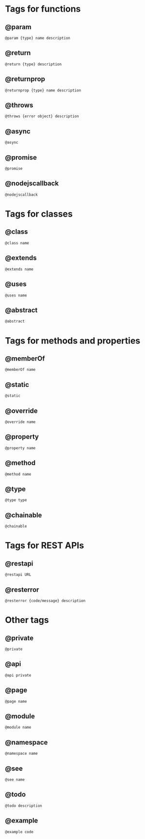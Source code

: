 # Tags for functions

## @param

```
@param {type} name description
```

## @return

```
@return {type} description
```

## @returnprop

```
@returnprop {type} name description
```

## @throws

```
@throws {error object} description
```

## @async

```
@async
```

## @promise

```
@promise
```

## @nodejscallback

```
@nodejscallback
```

# Tags for classes

## @class

```
@class name
```

## @extends

```
@extends name
```

## @uses

```
@uses name
```

## @abstract

```
@abstract
```

# Tags for methods and properties

## @memberOf

```
@memberOf name
```

## @static

```
@static
```

## @override

```
@override name
```

## @property

```
@property name
```

## @method

```
@method name
```

## @type

```
@type type
```

## @chainable

```
@chainable
```

# Tags for REST APIs

## @restapi

```
@restapi URL
```

## @resterror

```
@resterror {code/message} description
```

# Other tags

## @private

```
@private
```

## @api

```
@api private
```

## @page

```
@page name
```

## @module

```
@module name
```

## @namespace

```
@namespace name
```

## @see 

```
@see name
```

## @todo

```
@todo description
```

## @example

```
@example code
```

